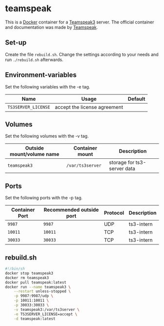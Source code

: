 # teamspeak

This is a [Docker](/wiki/docker.md) container for a
[Teamspeak3](/wiki/teamspeak.md) server.
The official container and documentation was made by
[Teamspeak](https://hub.docker.com/_/teamspeak).

## Set-up

Create the file `rebuild.sh`.
Change the settings according to your needs and run `./rebuild.sh` afterwards.

## Environment-variables

Set the following variables with the -e tag.

| Name                | Usage                        | Default |
| ------------------- | ---------------------------- | ------- |
| `TS3SERVER_LICENSE` | accept the license agreement |         |

## Volumes

Set the following volumes with the -v tag.

| Outside mount/volume name | Container mount  | Description                 |
| ------------------------- | ---------------- | --------------------------- |
| `teamspeak3`              | `/var/ts3server` | storage for ts3-server data |

## Ports

Set the following ports with the -p tag.

| Container Port | Recommended outside port | Protocol | Description |
| -------------- | ------------------------ | -------- | ----------- |
| `9987`         | `9987`                   | UDP      | ts3-intern  |
| `10011`        | `10011`                  | TCP      | ts3-intern  |
| `30033`        | `30033`                  | TCP      | ts3-intern  |

## rebuild.sh

```sh
#!/bin/sh
docker stop teamspeak3
docker rm teamspeak3
docker pull teamspeak:latest
docker run --name teamspeak3 \
    --restart unless-stopped \
    -p 9987:9987/udp \
    -p 10011:10011 \
    -p 30033:30033 \
    -v teamspeak3:/var/ts3server \
    -e TS3SERVER_LICENSE=accept \
    -d teamspeak:latest
```
